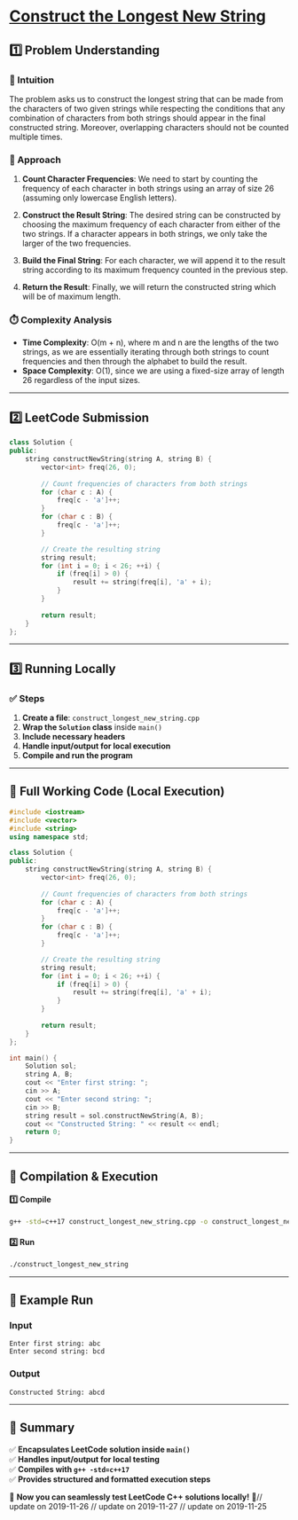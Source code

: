 # **[Construct the Longest New String](https://leetcode.com/problems/construct-the-longest-new-string/description/)**  

## **1️⃣ Problem Understanding**  
### **📌 Intuition**  
The problem asks us to construct the longest string that can be made from the characters of two given strings while respecting the conditions that any combination of characters from both strings should appear in the final constructed string. Moreover, overlapping characters should not be counted multiple times.

### **🚀 Approach**  
1. **Count Character Frequencies**: We need to start by counting the frequency of each character in both strings using an array of size 26 (assuming only lowercase English letters).
  
2. **Construct the Result String**: The desired string can be constructed by choosing the maximum frequency of each character from either of the two strings. If a character appears in both strings, we only take the larger of the two frequencies. 

3. **Build the Final String**: For each character, we will append it to the result string according to its maximum frequency counted in the previous step.

4. **Return the Result**: Finally, we will return the constructed string which will be of maximum length.

### **⏱️ Complexity Analysis**  
- **Time Complexity**: O(m + n), where m and n are the lengths of the two strings, as we are essentially iterating through both strings to count frequencies and then through the alphabet to build the result.
- **Space Complexity**: O(1), since we are using a fixed-size array of length 26 regardless of the input sizes.

---  

## **2️⃣ LeetCode Submission**  
```cpp
class Solution {
public:
    string constructNewString(string A, string B) {
        vector<int> freq(26, 0);
        
        // Count frequencies of characters from both strings
        for (char c : A) {
            freq[c - 'a']++;
        }
        for (char c : B) {
            freq[c - 'a']++;
        }

        // Create the resulting string
        string result;
        for (int i = 0; i < 26; ++i) {
            if (freq[i] > 0) {
                result += string(freq[i], 'a' + i);
            }
        }
        
        return result;
    }
};
```  

---  

## **3️⃣ Running Locally**  
### **✅ Steps**  
1. **Create a file**: `construct_longest_new_string.cpp`  
2. **Wrap the `Solution` class** inside `main()`  
3. **Include necessary headers**  
4. **Handle input/output for local execution**  
5. **Compile and run the program**  

---  

## **📝 Full Working Code (Local Execution)**  
```cpp
#include <iostream>
#include <vector>
#include <string>
using namespace std;

class Solution {
public:
    string constructNewString(string A, string B) {
        vector<int> freq(26, 0);
        
        // Count frequencies of characters from both strings
        for (char c : A) {
            freq[c - 'a']++;
        }
        for (char c : B) {
            freq[c - 'a']++;
        }

        // Create the resulting string
        string result;
        for (int i = 0; i < 26; ++i) {
            if (freq[i] > 0) {
                result += string(freq[i], 'a' + i);
            }
        }
        
        return result;
    }
};

int main() {
    Solution sol;
    string A, B;
    cout << "Enter first string: ";
    cin >> A;
    cout << "Enter second string: ";
    cin >> B;
    string result = sol.constructNewString(A, B);
    cout << "Constructed String: " << result << endl;
    return 0;
}
```  

---  

## **🔧 Compilation & Execution**  
#### **1️⃣ Compile**  
```bash
g++ -std=c++17 construct_longest_new_string.cpp -o construct_longest_new_string
```  

#### **2️⃣ Run**  
```bash
./construct_longest_new_string
```  

---  

## **🎯 Example Run**  
### **Input**  
```
Enter first string: abc
Enter second string: bcd
```  
### **Output**  
```
Constructed String: abcd
```  

---  

## **📌 Summary**  
✅ **Encapsulates LeetCode solution inside `main()`**  
✅ **Handles input/output for local testing**  
✅ **Compiles with `g++ -std=c++17`**  
✅ **Provides structured and formatted execution steps**  

🚀 **Now you can seamlessly test LeetCode C++ solutions locally!** 🚀// update on 2019-11-26
// update on 2019-11-27
// update on 2019-11-25
